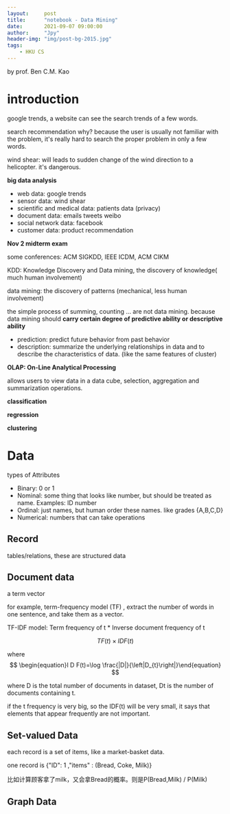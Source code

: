 ```yaml
---
layout:     post
title:      "notebook - Data Mining"
date:       2021-09-07 09:00:00
author:     "Jpy"
header-img: "img/post-bg-2015.jpg"
tags:
    - HKU CS
---
```


<head>
    <script src="https://cdn.mathjax.org/mathjax/latest/MathJax.js?config=TeX-AMS-MML_HTMLorMML" type="text/javascript"></script>
    <script type="text/x-mathjax-config">
        MathJax.Hub.Config({
            tex2jax: {
            skipTags: ['script', 'noscript', 'style', 'textarea', 'pre'],
            inlineMath: [['$','$']]
            }
        });
    </script>
</head>

by prof. Ben C.M. Kao

# introduction

google trends, a website can see the search trends of a few words.

search recommendation why? because the user is usually not familiar with the problem, it's really hard to search the proper problem in only a few words.

wind shear: will leads to sudden change of the wind direction to a helicopter. it's dangerous.

**big data analysis**

* web data: google trends
* sensor data: wind shear
* scientific and medical data: patients data (privacy)
* document data: emails tweets weibo
* social network data: facebook
* customer data: product recommendation

**Nov 2 midterm exam**

some conferences: ACM SIGKDD, IEEE ICDM, ACM CIKM

KDD: Knowledge Discovery and Data mining, the discovery of knowledge( much human involvement)

data mining: the discovery of patterns (mechanical, less human involvement)



the simple process of summing, counting ... are not data mining. because data mining should **carry certain degree of predictive ability or descriptive ability**

* prediction: predict future behavior from past behavior
* description: summarize the underlying relationships in data and to describe the characteristics of data. (like the same features of cluster)



**OLAP: On-Line Analytical Processing**

allows users to view data in a data cube, selection, aggregation and summarization operations.

**classification**

**regression**

**clustering**

# Data

types of Attributes

* Binary: 0 or 1
* Nominal: some thing that looks like number, but should be treated as name. Examples: ID number
* Ordinal: just names, but human order these names. like grades {A,B,C,D}
* Numerical: numbers that can take operations

## Record

tables/relations, these are structured data

## Document data

a term vector

for example, term-frequency model (TF) , extract the number of words in one sentence, and take them as a vector.

TF-IDF model: Term frequency of t * Inverse document frequency of t 

$$
\begin{equation}
T F(t) \times I D F(t)
\end{equation}
$$

where  $$ \begin{equation}I D F(t)=\log \frac{|D|}{\left|D_{t}\right|}\end{equation} $$

where D is the total number of documents in dataset, Dt is the number of documents containing t.

if the t frequency is very big, so the IDF(t) will be very small, it says that elements that appear frequently are not important.

## Set-valued Data

each record is a set of items, like a market-basket data.

one record is {"ID": 1 ,"items" : (Bread, Coke, Milk)}

比如计算顾客拿了milk，又会拿Bread的概率。则是P(Bread,Milk) / P(Milk)

## Graph Data

